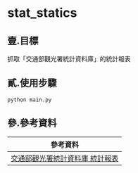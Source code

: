 # stat_statics

## 壹.目標
抓取「交通部觀光署統計資料庫」的統計報表

## 貳.使用步驟
```
python main.py
```
## 參.參考資料
| 參考資料 |
| ---- |
| [交通部觀光署統計資料庫 統計報表](https://stat.taiwan.net.tw/statistics?action=month) |
